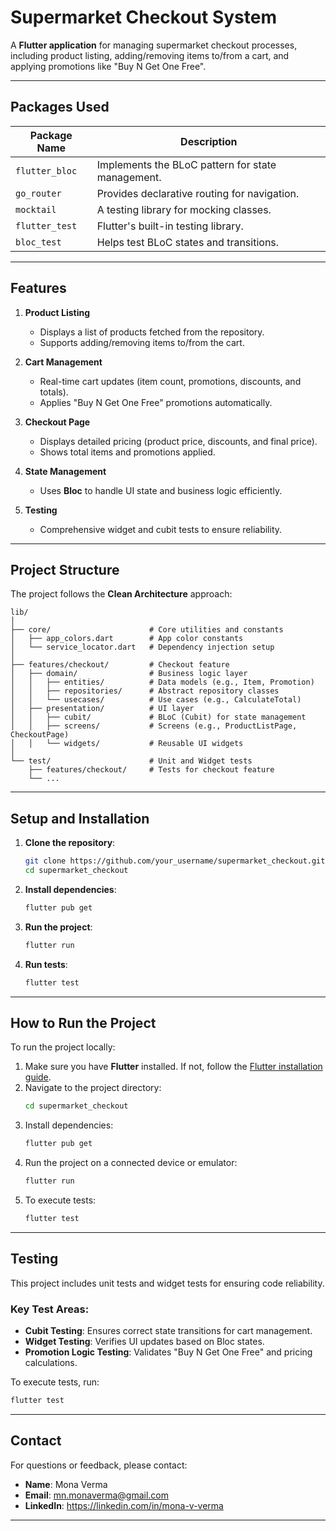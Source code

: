 # Supermarket Checkout System

A **Flutter application** for managing supermarket checkout processes, including product listing, adding/removing items to/from a cart, and applying promotions like "Buy N Get One Free". 

---

## Packages Used

| Package Name                        | Description                                      |
|-------------------------------------|--------------------------------------------------|
| `flutter_bloc`                      | Implements the BLoC pattern for state management.|
| `go_router`                         | Provides declarative routing for navigation.     |
| `mocktail`                          | A testing library for mocking classes.           |
| `flutter_test`                      | Flutter's built-in testing library.              |
| `bloc_test`                         | Helps test BLoC states and transitions.          |

---

## Features

1. **Product Listing**  
   - Displays a list of products fetched from the repository.  
   - Supports adding/removing items to/from the cart.

2. **Cart Management**  
   - Real-time cart updates (item count, promotions, discounts, and totals).  
   - Applies "Buy N Get One Free" promotions automatically.

3. **Checkout Page**  
   - Displays detailed pricing (product price, discounts, and final price).  
   - Shows total items and promotions applied.

4. **State Management**  
   - Uses **Bloc** to handle UI state and business logic efficiently.  

5. **Testing**  
   - Comprehensive widget and cubit tests to ensure reliability.

---

## Project Structure

The project follows the **Clean Architecture** approach:

```
lib/
│
├── core/                      # Core utilities and constants
│   ├── app_colors.dart        # App color constants
│   └── service_locator.dart   # Dependency injection setup
│
├── features/checkout/         # Checkout feature
│   ├── domain/                # Business logic layer
│   │   ├── entities/          # Data models (e.g., Item, Promotion)
│   │   ├── repositories/      # Abstract repository classes
│   │   └── usecases/          # Use cases (e.g., CalculateTotal)
│   ├── presentation/          # UI layer
│   │   ├── cubit/             # BLoC (Cubit) for state management
│   │   ├── screens/           # Screens (e.g., ProductListPage, CheckoutPage)
│   │   └── widgets/           # Reusable UI widgets
│
└── test/                      # Unit and Widget tests
    ├── features/checkout/     # Tests for checkout feature
    └── ...
```

---

## Setup and Installation

1. **Clone the repository**:
   ```bash
   git clone https://github.com/your_username/supermarket_checkout.git
   cd supermarket_checkout
   ```

2. **Install dependencies**:
   ```bash
   flutter pub get
   ```

3. **Run the project**:
   ```bash
   flutter run
   ```

4. **Run tests**:
   ```bash
   flutter test
   ```

---

## How to Run the Project

To run the project locally:

1. Make sure you have **Flutter** installed. If not, follow the [Flutter installation guide](https://flutter.dev/docs/get-started/install).
2. Navigate to the project directory:
   ```bash
   cd supermarket_checkout
   ```
3. Install dependencies:
   ```bash
   flutter pub get
   ```
4. Run the project on a connected device or emulator:
   ```bash
   flutter run
   ```
5. To execute tests:
   ```bash
   flutter test
   ```

---

## Testing

This project includes unit tests and widget tests for ensuring code reliability.

### Key Test Areas:
- **Cubit Testing**: Ensures correct state transitions for cart management.
- **Widget Testing**: Verifies UI updates based on Bloc states.
- **Promotion Logic Testing**: Validates "Buy N Get One Free" and pricing calculations.

To execute tests, run:
```bash
flutter test
```
---

## Contact

For questions or feedback, please contact:

- **Name**: Mona Verma  
- **Email**: mn.monaverma@gmail.com  
- **LinkedIn**: https://linkedin.com/in/mona-v-verma

---

